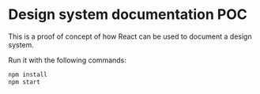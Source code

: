 # Design system documentation POC

This is a proof of concept of how React can be used to document a design system.
 
Run it with the following commands:

```bash
npm install
npm start
```
